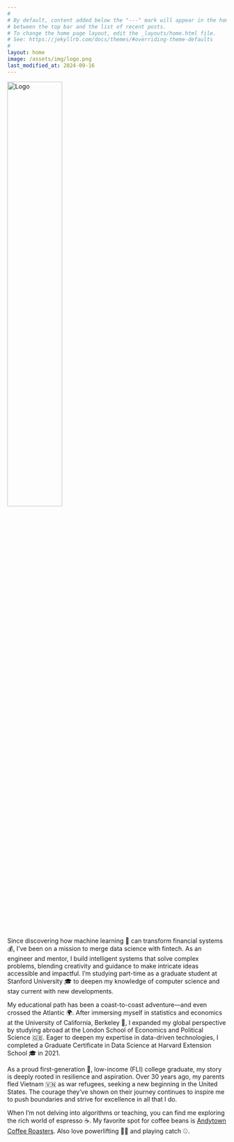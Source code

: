 ```yaml
---
#
# By default, content added below the "---" mark will appear in the home page
# between the top bar and the list of recent posts.
# To change the home page layout, edit the _layouts/home.html file.
# See: https://jekyllrb.com/docs/themes/#overriding-theme-defaults
#
layout: home
image: /assets/img/logo.png
last_modified_at: 2024-09-16
---
```


<img src="{{ site.logo }}" alt="Logo" style="width: 50%;">

Since discovering how machine learning 🤖 can transform financial systems 💰, I’ve been on a mission to merge data science with fintech. As an engineer and mentor, I build intelligent systems that solve complex problems, blending creativity and guidance to make intricate ideas accessible and impactful. I’m studying part-time as a graduate student at Stanford University 🎓 to deepen my knowledge of computer science and stay current with new developments.

My educational path has been a coast-to-coast adventure—and even crossed the Atlantic 🌍. After immersing myself in statistics and economics at the University of California, Berkeley 🐻, I expanded my global perspective by studying abroad at the London School of Economics and Political Science 🇬🇧. Eager to deepen my expertise in data-driven technologies, I completed a Graduate Certificate in Data Science at Harvard Extension School 🎓 in 2021.

As a proud first-generation 🌱, low-income (FLI) college graduate, my story is deeply rooted in resilience and aspiration. Over 30 years ago, my parents fled Vietnam 🇻🇳 as war refugees, seeking a new beginning in the United States. The courage they’ve shown on their journey continues to inspire me to push boundaries and strive for excellence in all that I do.

When I’m not delving into algorithms or teaching, you can find me exploring the rich world of espresso ☕. My favorite spot for coffee beans is [Andytown Coffee Roasters](https://www.andytownsf.com/). Also love powerlifting 🏋️‍♂️ and playing catch ⚾.
